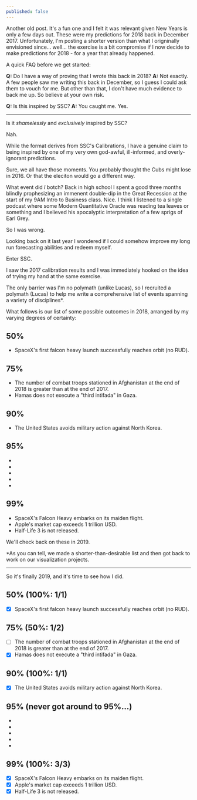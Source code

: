 ```yaml
---
published: false
---
```

Another old post. It's a fun one and I felt it was relevant given New Years is only a few days out. These were my predictions for 2018 back in December 2017. Unfortunately, I'm posting a shorter version than what I origninally envisioned since... well... the exercise is a bit compromise if I now decide to make predictions for 2018 - for a year that already happened. 

A quick FAQ before we get started:

**Q:** Do I have a way of proving that I wrote this back in 2018? 
**A:** Not exactly. A few people saw me writing this back in December, so I guess I could ask them to vouch for me. But other than that, I don't have much evidence to back me up. So believe at your own risk.



**Q:** Is this inspired by SSC?
**A:** You caught me. Yes.

***

Is it _shamelessly_ and _exclusively_ inspired by SSC?

Nah.

While the format derives from SSC's Calibrations, I have a genuine claim to being inspired by one of my very own god-awful, ill-informed, and overly-ignorant predictions.

Sure, we all have those moments. You probably thought the Cubs might lose in 2016. Or that the eleciton would go a different way.

What event did _I_ botch? Back in high school I spent a good three months blindly prophesizing an immenent double-dip in the Great Recession at the start of my 9AM Intro to Business class. Nice. I think I listened to a single podcast where some Modern Quantitative Oracle was reading tea leaves or something and I believed his apocalyptic interpretation of a few sprigs of Earl Grey.

So I was wrong.

Looking back on it last year I wondered if I could somehow improve my long run forecasting abilities and redeem myself. 

Enter SSC.

I saw the 2017 calibration results and I was immediately hooked on the idea of trying my hand at the same exercise.

The only barrier was I'm no polymath (unlike Lucas), so I recruited a polymath (Lucas) to help me write a comprehensive list of events spanning a variety of disciplines*.

What follows is our list of some possible outcomes in 2018, arranged by my varying degrees of certainty:

## 50%
- SpaceX's first falcon heavy launch successfully reaches orbit (no RUD).

## 75%
- The number of combat troops stationed in Afghanistan at the end of 2018 is greater than at the end of 2017.
- Hamas does not execute a "third intifada" in Gaza.

## 90%
- The United States avoids military action against North Korea.

## 95%
-
-
-
-
-

## 99%
- SpaceX's Falcon Heavy embarks on its maiden flight.
- Apple's market cap exceeds 1 trillion USD.
- Half-Life 3 is not released.

We'll check back on these in 2019.

*As you can tell, we made a shorter-than-desirable list and then got back to work on our visualization projects.
***

So it's finally 2019, and it's time to see how I did.

## 50% (100%: 1/1)
- [x] SpaceX's first falcon heavy launch successfully reaches orbit (no RUD). 

## 75% (50%: 1/2)
- [ ] The number of combat troops stationed in Afghanistan at the end of 2018 is greater than at the end of 2017.
- [x] Hamas does not execute a "third intifada" in Gaza.

## 90% (100%: 1/1)
- [x] The United States avoids military action against North Korea.

## 95% (never got around to 95%...)
-
-
-
-
-

## 99% (100%: 3/3)
- [x] SpaceX's Falcon Heavy embarks on its maiden flight.
- [x] Apple's market cap exceeds 1 trillion USD.
- [x] Half-Life 3 is not released.
